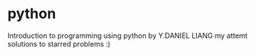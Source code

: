 # python
Introduction to programming using python by Y.DANIEL LIANG
my attemt solutions to starred problems :)
